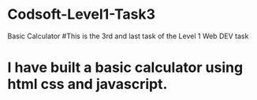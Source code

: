 # Codsoft-Level1-Task3
Basic Calculator
#This is the 3rd and last task of the Level 1 Web DEV task
# I have built a basic calculator using html css and javascript.

